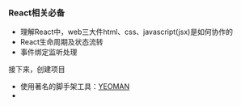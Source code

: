 ###  React相关必备
* 理解React中，web三大件html、css、javascript(jsx)是如何协作的
* React生命周期及状态流转
* 事件绑定监听处理

接下来，创建项目

* 使用著名的脚手架工具：[YEOMAN](http://yeoman.io/)
* 